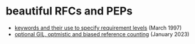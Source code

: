 # beautiful RFCs and PEPs

- [keywords and their use to specify requirement levels](https://datatracker.ietf.org/doc/html/rfc2119.html) (March 1997)
- [optional GIL, optmistic and biased reference counting](https://peps.python.org/pep-0703/#build-configuration-changes) (January 2023)
